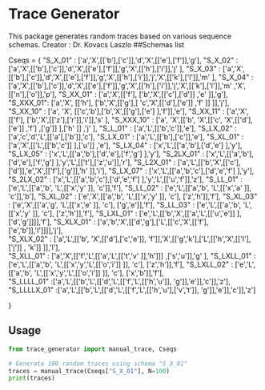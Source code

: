 # Trace Generator

This package generates random traces based on various sequence schemas.
Creator : Dr. Kovacs Laszlo
##Schemas list

Cseqs = {
"S_X_01"  : ['a','X',[['b'],['c']],'d','X',[['e'],['f']],'g'],
"S_X_02"  : ['a','X',[['b'],['c']],'d','X',[['e'],['f']],'g','X',[['h'],['i']],'j' ],
"S_X_03"  : ['a','X',[['b'],['c']],'d','X',[['e'],['f']],'g','X',[['h'],['i']],'j','X',[['k'],['l']],'m' ],
"S_X_04"  : ['a','X',[['b'],['c']],'d','X',[['e'],['f']],'g','X',[['h'],['i']],'j','X',[['k'],['l']],'m' ,'X',[['n'],['o']],'p'],
"S_XX_01" : ['a','X',[['f'],  ['b','X',[['c'],['d']]  ,'e' ]],'g'],
"S_XXX_01": ['a','X', [['h'],  ['b','X',[['g'],[ 'c','X',[['d'],['e']]  ,'f' ]] ]],'j'],    
"S_XX_10" : ['a', 'X',  [['c','b'],['b','X',[['g'],['e'] ],'f']],'e'],
"S_XX_11" : ['a','X',[['f'], ['b','X',[['z'],['r']],'i']],'s' ],
"S_XXX_10" : ['a', 'X',[['b',  'X',[['c', 'X',[['d'],['e']]   ,'f'] ,['g']]    ],['h' ]] ,'j' ],
"S_L_01" : ['a','L',[['b','c']],'e'],
"S_LX_02" : ['a','c','d','L',[['a'],['b']],'c'],
"S_LX_01" : ['a','L',[['b'],['c']],'e'],
"S_XL_01" : ['a','X',[['L',[['b','c']] ],['u']]  ,'e'],
"S_LX_04" : ['x','L',[['a','b'],['d','e'] ],'y'],
"S_LX_05" : ['x','L',[['a','b'],['d','e'],['f','g'] ],'y'],
"S_2LX_01" : ['x','L',[['a','b'],['d','e'],['f','g'] ],'y','L',[['t'],['z','u']],'r'],
"S_L2X_01" : ['a','L',[['b','X',[['c'],['d']],'e','X',[['f'],['g']],'h' ]],'i'],
"S_LX_07" : ['x','L',[['a','b','c'],['d','e','f'] ],'y'],
"S_2LX_02" : ['x','L',[['a','b','c'],['d','e','f'] ],'y','L',[['u','f']],'z'],
"S_LL_01" : ['e','L',[['a','b', 'L',[['x','y' ]],  'c']],'f'],
"S_LL_02" : ['e','L',[['a','b', 'L',[['x','a' ]],  'c']],'b'],
"S_XL_02" : ['e','X',[['a','b', 'L',[['x','y' ]],  'c'], ['z','h']],'f'],
"S_XL_03" : ['e','X',[['a','g', 'L',[['x','e' ]],  'c'], ['g','e']],'f'],
"S_LL_03" : ['e','L',[['a','b', 'L',[['x','y' ]],  'c'], ['z','h']],'f'],
"S_LXL_01" : ['e','L',[['b','X',[['a','L',[['u','e']] ],['d','g']]]],'f'],
"S_XLX_01" : ['a','b','X',[['d','g'],['L',[['c','X',[['f'],['e','b']],'l']]]],'j'],    
"S_XLX_02" : ['a','L',[['b', 'X',[['d'],['c','e']], 'f']],'X',[['g','k'],['L',[['h','X',[['l'],['j']] , 'k']]  ]],'l'],    
"S_XLL_01" : ['a','X',[['f','L',[['a','L',[['t','v' ]],'h']]] ,['s','u']],'g' ],
"S_LXLL_01" : ['e','L',[['a','b', 'L',[['x','y','L',[['o','i']] ]],  'c'], ['z','h']],'f'],
"S_LXLL_02" : ['e','L',[['a','b', 'L',[['x','y','L',[['o','i']] ]],  'c'], ['x','b']],'f'],    
"S_LLLL_01" :['a','L',[['b','L',[['d','L',[['f','L',[['h','u']], 'g']],'e']],'c']],'z'],
"S_LLLLX_01" :['a','L',[['b','L',[['d','L',[['f','L',[['h','u'],['v','t']], 'g']],'e']],'c']],'z']
    
}


## Usage

```python
from trace_generator import manual_trace, Cseqs

# Generate 100 random traces using schema "S_X_01"
traces = manual_trace(Cseqs["S_X_01"], N=100)
print(traces)
